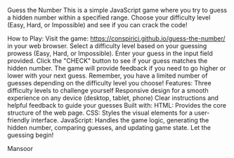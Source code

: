 Guess the Number
This is a simple JavaScript game where you try to guess a hidden number within a specified range. Choose your difficulty level (Easy, Hard, or Impossible) and see if you can crack the code!

How to Play:
Visit the game: https://conspirici.github.io/guess-the-number/ in your web browser.
Select a difficulty level based on your guessing prowess (Easy, Hard, or Impossible).
Enter your guess in the input field provided.
Click the "CHECK" button to see if your guess matches the hidden number. The game will provide feedback if you need to go higher or lower with your next guess.
Remember, you have a limited number of guesses depending on the difficulty level you choose!
Features:
Three difficulty levels to challenge yourself
Responsive design for a smooth experience on any device (desktop, tablet, phone)
Clear instructions and helpful feedback to guide your guesses
Built with:
HTML: Provides the core structure of the web page.
CSS: Styles the visual elements for a user-friendly interface.
JavaScript: Handles the game logic, generating the hidden number, comparing guesses, and updating game state.
Let the guessing begin!

Mansoor
